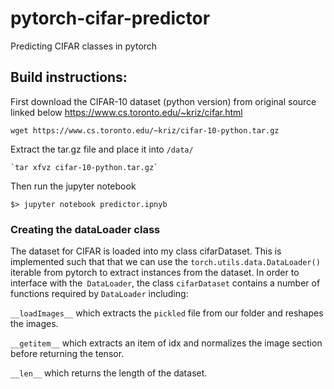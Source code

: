 # pytorch-cifar-predictor
Predicting CIFAR classes in pytorch

## Build instructions:

First download the CIFAR-10 dataset (python version) from original source linked below
https://www.cs.toronto.edu/~kriz/cifar.html

```
wget https://www.cs.toronto.edu/~kriz/cifar-10-python.tar.gz
```

Extract the tar.gz file and place it into `/data/`

```
`tar xfvz cifar-10-python.tar.gz`
```

Then run the jupyter notebook
```
$> jupyter notebook predictor.ipnyb
```

### Creating the dataLoader class

The dataset for CIFAR is loaded into my class cifarDataset. This is implemented such that that we can use the `torch.utils.data.DataLoader()` iterable from pytorch to extract instances from the dataset. In order to interface with the` DataLoader`, the class `cifarDataset` contains a number of functions required by `DataLoader` including:

`__loadImages__` which extracts the `pickled` file from our folder and reshapes the images.

`__getitem__` which extracts an item of idx and normalizes the image section before returning the tensor.

`__len__` which returns the length of the dataset.
